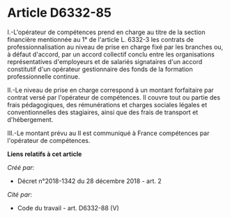 # Article D6332-85

I.-L'opérateur de compétences prend en charge au titre de la section financière mentionnée au 1° de l'article L. 6332-3 les
contrats de professionnalisation au niveau de prise en charge fixé par les branches ou, à défaut d'accord, par un accord
collectif conclu entre les organisations représentatives d'employeurs et de salariés signataires d'un accord constitutif d'un
opérateur gestionnaire des fonds de la formation professionnelle continue.

II.-Le niveau de prise en charge correspond à un montant forfaitaire par contrat versé par l'opérateur de compétences. Il
couvre tout ou partie des frais pédagogiques, des rémunérations et charges sociales légales et conventionnelles des
stagiaires, ainsi que des frais de transport et d'hébergement.

III.-Le montant prévu au II est communiqué à France compétences par l'opérateur de compétences.

**Liens relatifs à cet article**

_Créé par_:

  - Décret n°2018-1342 du 28 décembre 2018 - art. 2

_Cité par_:

  - Code du travail - art. D6332-88 (V)
